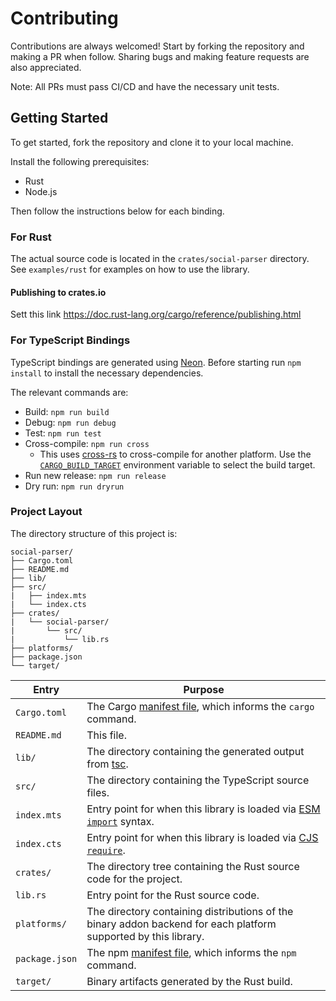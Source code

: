 # Contributing

Contributions are always welcomed! Start by forking the repository and making a PR when follow. Sharing bugs and making feature requests are also appreciated.

Note: All PRs must pass CI/CD and have the necessary unit tests.

## Getting Started

To get started, fork the repository and clone it to your local machine.

Install the following prerequisites:

- Rust
- Node.js

Then follow the instructions below for each binding.

### For Rust

The actual source code is located in the `crates/social-parser` directory. See `examples/rust` for examples on how to use the library.

#### Publishing to crates.io

Sett this link <https://doc.rust-lang.org/cargo/reference/publishing.html>

### For TypeScript Bindings

TypeScript bindings are generated using [Neon](https://github.com/neon-bindings/neon). Before starting run `npm install` to install the necessary dependencies.

The relevant commands are:

- Build: `npm run build`
- Debug: `npm run debug`
- Test: `npm run test`
- Cross-compile: `npm run cross`
  - This uses [cross-rs](https://github.com/cross-rs/cross) to cross-compile for another platform. Use the [`CARGO_BUILD_TARGET`](https://doc.rust-lang.org/cargo/reference/config.html#buildtarget) environment variable to select the build target.
- Run new release: `npm run release`
- Dry run: `npm run dryrun`

### Project Layout

The directory structure of this project is:

```
social-parser/
├── Cargo.toml
├── README.md
├── lib/
├── src/
|   ├── index.mts
|   └── index.cts
├── crates/
|   └── social-parser/
|       └── src/
|           └── lib.rs
├── platforms/
├── package.json
└── target/
```

| Entry          | Purpose                                                                                                                                  |
|----------------|------------------------------------------------------------------------------------------------------------------------------------------|
| `Cargo.toml`   | The Cargo [manifest file](https://doc.rust-lang.org/cargo/reference/manifest.html), which informs the `cargo` command.                   |
| `README.md`    | This file.                                                                                                                               |
| `lib/`         | The directory containing the generated output from [tsc](https://typescriptlang.org).                                                    |
| `src/`         | The directory containing the TypeScript source files.                                                                                    |
| `index.mts`    | Entry point for when this library is loaded via [ESM `import`](https://nodejs.org/api/esm.html#modules-ecmascript-modules) syntax.       |
| `index.cts`    | Entry point for when this library is loaded via [CJS `require`](https://nodejs.org/api/modules.html#requireid).                          |
| `crates/`      | The directory tree containing the Rust source code for the project.                                                                      |
| `lib.rs`       | Entry point for the Rust source code.                                                                                                          |
| `platforms/`   | The directory containing distributions of the binary addon backend for each platform supported by this library.                          |
| `package.json` | The npm [manifest file](https://docs.npmjs.com/cli/v7/configuring-npm/package-json), which informs the `npm` command.                    |
| `target/`      | Binary artifacts generated by the Rust build.                                                                                            |
